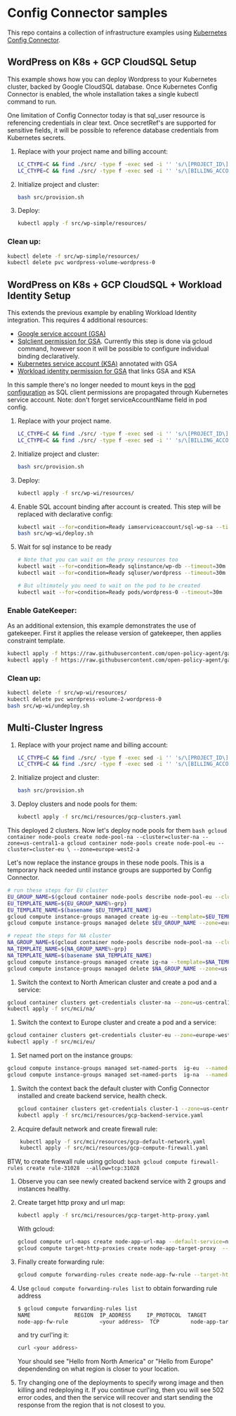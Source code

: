# Config Connector samples

This repo contains a collection of infrastructure examples using [Kubernetes Config Connector](https://github.com/GoogleCloudPlatform/k8s-config-connector).

## WordPress on K8s + GCP CloudSQL Setup

This example shows how you can deploy Wordpress to your Kubernetes cluster, backed by Google CloudSQL database. Once Kubernetes Config Connector is enabled, the whole installation takes a single kubectl command to run.

One limitation of Config Connector today is that sql_user resource is referencing credentials in clear text. Once secretRef's are supported for sensitive fields, it will be possible to reference database credentials from Kubernetes secrets.

1. Replace with your project name and billing account:

    ```bash
    LC_CTYPE=C && find ./src/ -type f -exec sed -i '' 's/\[PROJECT_ID\]/your_project_id/g' {} \;
    LC_CTYPE=C && find ./src/ -type f -exec sed -i '' 's/\[BILLING_ACCOUNT\]/your_billing_account/g' {} \;
    ```

1. Initialize project and cluster:

    ```bash
    bash src/provision.sh

1. Deploy:

    ```bash
    kubectl apply -f src/wp-simple/resources/
    ```
### Clean up:
``` bash
kubectl delete -f src/wp-simple/resources/
kubectl delete pvc wordpress-volume-wordpress-0
```

## WordPress on K8s + GCP CloudSQL + Workload Identity Setup

This extends the previous example by enabling Workload Identity integration. This requires 4 additional resources:
* [Google service account (GSA)](src/wp-wi/resources/sql-service-account.yaml)
* [Sqlclient permission for GSA](src/wp-wi/deploy.sh). Currently this step is done via gcloud command, however soon it will be possible to configure individual binding declaratively.
* [Kubernetes service account (KSA)](src/wp-wi/resources/k8s-service-account.yaml) annotated with GSA
* [Workload identity permission for GSA](src/wp-wi/resources/wi-policy.yaml) that links GSA and KSA

In this sample there's no longer needed to mount keys in the [pod configuration](src/wp-wi/resources/stateful-set.yaml) as SQL client permissions are propagated through Kubernetes service account. Note: don't forget serviceAccountName field in pod config.

1. Replace with your project name.

    ```bash
    LC_CTYPE=C && find ./src/ -type f -exec sed -i '' 's/\[PROJECT_ID\]/your_project_id/g' {} \;
    LC_CTYPE=C && find ./src/ -type f -exec sed -i '' 's/\[BILLING_ACCOUNT\]/your_billing_account/g' {} \;
    ```

1. Initialize project and cluster:

    ```bash
    bash src/provision.sh
    ```

1. Deploy:

    ```bash
    kubectl apply -f src/wp-wi/resources/
    ```

1. Enable SQL account binding after account is created. This step will be replaced with declarative config:

    ```bash
    kubectl wait --for=condition=Ready iamserviceaccount/sql-wp-sa --timeout=30m
    bash src/wp-wi/deploy.sh
    ```

1. Wait for sql instance to be ready
    ```bash
    # Note that you can wait on the proxy resources too
    kubectl wait --for=condition=Ready sqlinstance/wp-db --timeout=30m
    kubectl wait --for=condition=Ready sqluser/wordpress --timeout=30m

    # But ultimately you need to wait on the pod to be created
    kubectl wait --for=condition=Ready pods/wordpress-0 --timeout=30m
    ```

### Enable GateKeeper:

As an additional extension, this example demonstrates the use of gatekeeper. First it applies the release version of gatekeeper, then applies constraint template.

```bash
kubectl apply -f https://raw.githubusercontent.com/open-policy-agent/gatekeeper/master/deploy/gatekeeper.yaml
kubectl apply -f https://raw.githubusercontent.com/open-policy-agent/gatekeeper/master/demo/agilebank/templates/k8scontainterlimits_template.yaml
```

### Clean up:
``` bash
kubectl delete -f src/wp-wi/resources/
kubectl delete pvc wordpress-volume-2-wordpress-0
bash src/wp-wi/undeploy.sh
```

## Multi-Cluster Ingress

1. Replace with your project name and billing account:

    ```bash
    LC_CTYPE=C && find ./src/ -type f -exec sed -i '' 's/\[PROJECT_ID\]/your_project_id/g' {} \;
    LC_CTYPE=C && find ./src/ -type f -exec sed -i '' 's/\[BILLING_ACCOUNT\]/your_billing_account/g' {} \;
    ```
1. Initialize project and cluster:

    ```bash
    bash src/provision.sh
    ```
1. Deploy clusters and node pools for them:

    ```bash
    kubectl apply -f src/mci/resources/gcp-clusters.yaml
    ```

This deployed 2 clusters. Now let's deploy node pools for them
    ```bash
    gcloud container node-pools create node-pool-na --cluster=cluster-na --zone=us-central1-a
    gcloud container node-pools create node-pool-eu --cluster=cluster-eu \
        --zone=europe-west2-a
    ```

Let's now replace the instance groups in these node pools. This is a temporary hack needed until instance groups are supported by Config Connector.

```bash
# run these steps for EU cluster
EU_GROUP_NAME=$(gcloud container node-pools describe node-pool-eu --cluster=cluster-eu --zone=europe-west2-a --format='value[](instanceGroupUrls)')
EU_TEMPLATE_NAME=${EU_GROUP_NAME%-grp}
EU_TEMPLATE_NAME=$(basename $EU_TEMPLATE_NAME)
gcloud compute instance-groups managed create ig-eu --template=$EU_TEMPLATE_NAME --size=3 --zone=europe-west2-a
gcloud compute instance-groups managed delete $EU_GROUP_NAME --zone=europe-west2-a

# repeat the steps for NA cluster
NA_GROUP_NAME=$(gcloud container node-pools describe node-pool-na --cluster=cluster-na --zone=us-central1-a --format='value[](instanceGroupUrls)')
NA_TEMPLATE_NAME=${NA_GROUP_NAME%-grp}
NA_TEMPLATE_NAME=$(basename $NA_TEMPLATE_NAME)
gcloud compute instance-groups managed create ig-na --template=$NA_TEMPLATE_NAME --size=3 --zone=us-central1-a
gcloud compute instance-groups managed delete $NA_GROUP_NAME --zone=us-central1-a

```


1. Switch the context to North American cluster and create a pod and a service:

```bash
gcloud container clusters get-credentials cluster-na --zone=us-central1-a
kubectl apply -f src/mci/na/
```

1. Switch the context to Europe cluster and create a pod and a service:

```bash
gcloud container clusters get-credentials cluster-eu --zone=europe-west2-a
kubectl apply -f src/mci/eu/
```
1. Set named port on the instance groups:

```bash
gcloud compute instance-groups managed set-named-ports  ig-eu  --named-ports port31028:31028 --zone=europe-west2-a
gcloud compute instance-groups managed set-named-ports  ig-na  --named-ports port31028:31028 --zone=us-central1-a
```

1. Switch the context back the default cluster with Config Connector installed and create backend service, health check.

    ```bash
    gcloud container clusters get-credentials cluster-1 --zone=us-central1-b
    kubectl apply -f src/mci/resources/gcp-backend-service.yaml
    ```

1. Acquire default network and create firewall rule:

```bash
    kubectl apply -f src/mci/resources/gcp-default-network.yaml
    kubectl apply -f src/mci/resources/gcp-compute-firewall.yaml
```



BTW, to create firewall rule using gcloud:
    ```bash
    gcloud compute firewall-rules create rule-31028  --allow=tcp:31028
    ```

1. Observe you can see newly created backend service with 2 groups and instances healthy.
1. Create target http proxy and url map:

    ```bash
    kubectl apply -f src/mci/resources/gcp-target-http-proxy.yaml
    ```

    With gcloud:

    ```bash
    gcloud compute url-maps create node-app-url-map --default-service=node-app-backend-service
    gcloud compute target-http-proxies create node-app-target-proxy  --url-map=node-app-url-map
    ```
1. Finally create forwarding rule:
    ```bash
    gcloud compute forwarding-rules create node-app-fw-rule --target-http-proxy=node-app-target-proxy --global --ports=80
    ```
1. Use `gcloud compute forwarding-rules list` to obtain forwarding rule address 
    ```bash
    $ gcloud compute forwarding-rules list
    NAME              REGION  IP_ADDRESS     IP_PROTOCOL  TARGET
    node-app-fw-rule          <your address>  TCP          node-app-target-proxy
    ```
    and try curl'ing it:
    
    ```bash
    curl <your address>
    ```
    Your should see "Hello from North America" or "Hello from Europe" dependending on what region is closer to your location.

1. Try changing one of the deployments to specify wrong image and then killing and redeploying it. If you continue curl'ing, then you will see 502 error codes, and then the service will recover and start sending the response from the region that is not closest to you.

